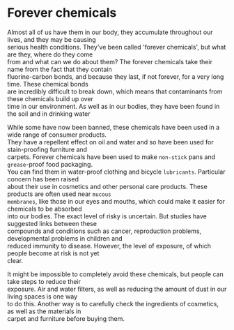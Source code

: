 # Forever chemicals  

Almost all of us have them in our body, they accumulate throughout our lives, and they may be causing  
serious health conditions. They've been called 'forever chemicals', but what are they, where do they come  
from and what can we do about them? The forever chemicals take their name from the fact that they contain  
fluorine-carbon bonds, and because they last, if not forever, for a very long time. These chemical bonds  
are incredibly difficult to break down, which means that contaminants from these chemicals build up over  
time in our environment. As well as in our bodies, they have been found in the soil and in drinking water  

While some have now been banned, these chemicals have been used in a wide range of consumer products.  
They have a repellent effect on oil and water and so have been used for stain-proofing furniture and  
carpets. Forever chemicals have been used to make `non-stick` pans and `grease`-proof food packaging.  
You can find them in water-proof clothing and bicycle `lubricants`.  Particular concern has been raised  
about their use in cosmetics and other personal care products. These products are often used near `mucous`  
`membranes`, like those in our eyes and mouths, which could make it easier for chemicals to be absorbed  
into our bodies. The exact level of risky is uncertain. But studies have suggested links between these  
compounds and conditions such as cancer, reproduction problems, developmental problems in children and  
reduced immunity to disease. However, the level of exposure, of which people become at risk is not yet  
clear.  

It might be impossible to completely avoid these chemicals, but people can take steps to reduce their  
exposure. Air and water filters, as well as reducing the amount of dust in our living spaces is one way  
to do this. Another way is to carefully check the ingredients of cosmetics, as well as the materials in  
carpet and furniture before buying them.  
